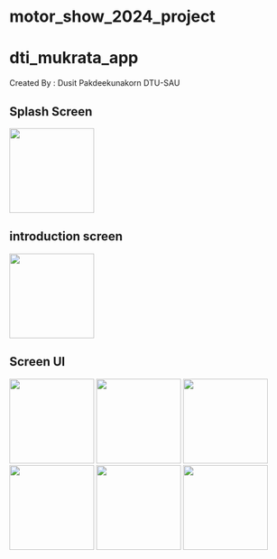 # motor_show_2024_project

# dti_mukrata_app

Created By : Dusit Pakdeekunakorn DTU-SAU

## Splash Screen
<image src="https://github.com/Dusit65/motor_show_2024_project/blob/main/spsrc.jpg" width="150px">

## introduction screen

<image src="https://github.com/Dusit65/motor_show_2024_project/blob/main/intrjo.jpg" width="150px">

## Screen UI

<image src="https://github.com/Dusit65/motor_show_2024_project/blob/main/input.jpg" width="150px">
  
<image src="https://github.com/Dusit65/motor_show_2024_project/blob/main/result.jpg" width="150px">
  
<image src="https://github.com/Dusit65/motor_show_2024_project/blob/main/toyo.jpg" width="150px">
  
<image src="https://github.com/Dusit65/motor_show_2024_project/blob/main/hon.jpg" width="150px">
  
<image src="https://github.com/Dusit65/motor_show_2024_project/blob/main/mitsu.jpg" width="150px">
  
<image src="https://github.com/Dusit65/motor_show_2024_project/blob/main/maz.jpg" width="150px">
  


